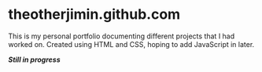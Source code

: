 # theotherjimin.github.com
This is my personal portfolio documenting different projects that I had worked on. Created using HTML and CSS, hoping to add JavaScript in later.

***Still in progress***
